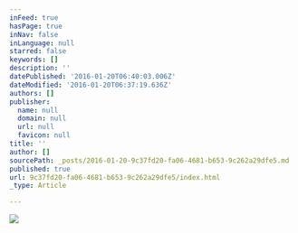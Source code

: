 ```yaml
---
inFeed: true
hasPage: true
inNav: false
inLanguage: null
starred: false
keywords: []
description: ''
datePublished: '2016-01-20T06:40:03.006Z'
dateModified: '2016-01-20T06:37:19.636Z'
authors: []
publisher:
  name: null
  domain: null
  url: null
  favicon: null
title: ''
author: []
sourcePath: _posts/2016-01-20-9c37fd20-fa06-4681-b653-9c262a29dfe5.md
published: true
url: 9c37fd20-fa06-4681-b653-9c262a29dfe5/index.html
_type: Article

---
```

![](https://the-grid-user-content.s3-us-west-2.amazonaws.com/67d5cd60-2123-4972-9fae-ba7edf6ae9b1.jpg)